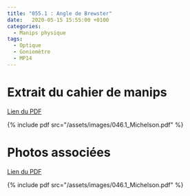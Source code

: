 ```yaml
---
title: "055.1 : Angle de Brewster"
date:   2020-05-15 15:55:00 +0100
categories:
  - Manips physique
tags:
  - Optique
  - Goniomètre
  - MP14
---
```


# Extrait du cahier de manips

[Lien du PDF](/assets/images/046.1_Michelson.pdf)

{% include pdf src="/assets/images/046.1_Michelson.pdf" %}

# Photos associées

[Lien du PDF](/assets/images/046.1_Michelson.pdf)

{% include pdf src="/assets/images/046.1_Michelson.pdf" %}
